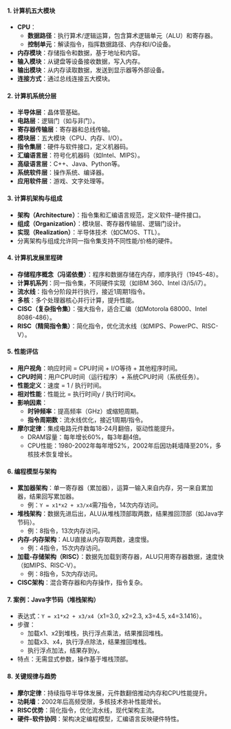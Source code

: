 
#### 1. 计算机五大模块
- **CPU**：
  - **数据路径**：执行算术/逻辑运算，包含算术逻辑单元（ALU）和寄存器。
  - **控制单元**：解读指令，指挥数据路径、内存和I/O设备。
- **内存模块**：存储指令和数据，基于地址和内容。
- **输入模块**：从键盘等设备接收数据，写入内存。
- **输出模块**：从内存读取数据，发送到显示器等外部设备。
- **连接方式**：通过总线连接五大模块。

#### 2. 计算机系统分层
- **半导体层**：晶体管基础。
- **电路层**：逻辑门（如与非门）。
- **寄存器传输层**：寄存器和总线传输。
- **模块层**：五大模块（CPU、内存、I/O）。
- **指令集层**：硬件与软件接口，定义机器码。
- **汇编语言层**：符号化机器码（如Intel、MIPS）。
- **高级语言层**：C++、Java、Python等。
- **系统软件层**：操作系统、编译器。
- **应用软件层**：游戏、文字处理等。

#### 3. 计算机架构与组成
- **架构（Architecture）**：指令集和汇编语言规范，定义软件-硬件接口。
- **组成（Organization）**：模块层、寄存器传输层、逻辑门设计。
- **实现（Realization）**：半导体技术（如CMOS、TTL）。
- 分离架构与组成允许同一指令集支持不同性能/价格的硬件。

#### 4. 计算机发展里程碑
- **存储程序概念（冯诺依曼）**：程序和数据存储在内存，顺序执行（1945-48）。
- **计算机系列**：同一指令集，不同硬件实现（如IBM 360、Intel i3/i5/i7）。
- **流水线**：指令分阶段并行执行，接近1周期1指令。
- **多核**：多个处理器核心并行计算，提升性能。
- **CISC（复杂指令集）**：强大指令，适合汇编（如Motorola 68000、Intel 8086-486）。
- **RISC（精简指令集）**：简化指令，优化流水线（如MIPS、PowerPC、RISC-V）。

#### 5. 性能评估
- **用户视角**：响应时间 = CPU时间 + I/O等待 + 其他程序时间。
- **CPU时间**：用户CPU时间（运行程序）+ 系统CPU时间（系统任务）。
- **性能定义**：速度 = 1 / 执行时间。
- **相对性能**：性能比 = 执行时间y / 执行时间x。
- **影响因素**：
  - **时钟频率**：提高频率（GHz）或缩短周期。
  - **指令周期数**：流水线优化，接近1周期/指令。
- **摩尔定律**：集成电路元件数每18-24月翻倍，驱动性能提升。
  - DRAM容量：每年增长60%，每3年翻4倍。
  - CPU性能：1980-2002年每年增52%，2002年后因功耗墙降至20%，多核技术恢复增长。

#### 6. 编程模型与架构
- **累加器架构**：单一寄存器（累加器），运算一输入来自内存，另一来自累加器，结果回写累加器。
  - 例：`Y = x1*x2 + x3/x4`需7指令，14次内存访问。
- **堆栈架构**：数据先进后出，ALU从堆栈顶部取两数，结果推回顶部（如Java字节码）。
  - 例：8指令，13次内存访问。
- **内存-内存架构**：ALU直接从内存取两数，速度慢。
  - 例：4指令，15次内存访问。
- **加载-存储架构（RISC）**：数据先加载到寄存器，ALU只用寄存器数据，速度快（如MIPS、RISC-V）。
  - 例：8指令，5次内存访问。
- **CISC架构**：混合寄存器和内存操作，指令复杂。

#### 7. 案例：Java字节码（堆栈架构）
- 表达式：`Y = x1*x2 + x3/x4`（x1=3.0, x2=2.3, x3=4.5, x4=3.1416）。
- 步骤：
  - 加载x1、x2到堆栈，执行浮点乘法，结果推回堆栈。
  - 加载x3、x4，执行浮点除法，结果推回堆栈。
  - 执行浮点加法，结果存到y。
- 特点：无需显式参数，操作基于堆栈顶部。

#### 8. 关键规律与趋势
- **摩尔定律**：持续指导半导体发展，元件数翻倍推动内存和CPU性能提升。
- **功耗墙**：2002年后高频受限，多核技术弥补性能增长。
- **RISC优势**：简化指令，优化流水线，现代架构主流。
- **硬件-软件协同**：架构决定编程模型，汇编语言反映硬件特性。


